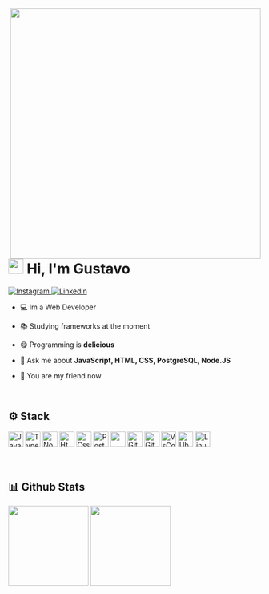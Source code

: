 <img align="right" height="500px" src="https://raw.githubusercontent.com/gist/Gurtinho/2632940541f28cd27dac7d91ef63c024/raw/197bbd6f5ad9948d3a30e6b4641ecff39a94bf71/gurtinhocard.svg" />


<h1 align="left"><img height="30px" src="https://user-images.githubusercontent.com/50364832/143615313-330ef73e-ee1c-4cfe-b71d-7462a00f16b4.gif" /> Hi, I'm Gustavo</h1>


<div align="left">
  <a href="https://www.instagram.com/gutolitt/" target="blank">
    <img src="https://img.shields.io/badge/-Instagram-%23E4405F?style=flat&logo=instagram&logoColor=white" alt="Instagram">
  </a>
  <a href="https://www.linkedin.com/in/gustavo-litter-6ab24b191/" target="blank">
    <img src="https://img.shields.io/badge/-Linkedin-%230e76a8?style=flat&logo=linkedin&logoColor=white" alt="Linkedin" />
  </a>
</div>


- 💻 Im a Web Developer

- 📚 Studying frameworks at the moment

- 😋 Programming is **delicious**

- 💬 Ask me about **JavaScript, HTML, CSS, PostgreSQL, Node.JS**

- 🥳 You are my friend now

</br>


## ⚙️ Stack
<div align="left">
<!--   <img height="30em" src="https://cdn.jsdelivr.net/gh/devicons/devicon/icons/nuxtjs/nuxtjs-original.svg" alt="Nuxt.js" /> -->
<!--   <img height="30em" src="https://cdn.jsdelivr.net/gh/devicons/devicon/icons/vuejs/vuejs-original.svg" alt="Vue.js" /> -->
  <img height="30em" src="https://cdn.jsdelivr.net/gh/devicons/devicon/icons/javascript/javascript-original.svg" alt="Javascritp" />
  <img height="30em" src="https://cdn.jsdelivr.net/gh/devicons/devicon/icons/typescript/typescript-original.svg" alt="Typescript" />
  <img height="30em" src="https://cdn.jsdelivr.net/gh/devicons/devicon/icons/nodejs/nodejs-original.svg" alt="Node.js" />
<!--   <img height="30em" src="https://cdn.jsdelivr.net/gh/devicons/devicon/icons/adonisjs/adonisjs-original.svg" alt="Adonis.js" /> -->
  <img height="30em" src="https://cdn.jsdelivr.net/gh/devicons/devicon/icons/html5/html5-original.svg" alt="Html" />
  <img height="30em" src="https://cdn.jsdelivr.net/gh/devicons/devicon/icons/css3/css3-original.svg" alt="Css" />
  <img height="30em" src="https://cdn.jsdelivr.net/gh/devicons/devicon/icons/postgresql/postgresql-original.svg" alt="PostgreSql" />
  <img height="30em" src="https://cdn.jsdelivr.net/gh/devicons/devicon/icons/mysql/mysql-original.svg" />
  <img height="30em" src="https://cdn.jsdelivr.net/gh/devicons/devicon/icons/git/git-original.svg" alt="Git" />
  <img height="30em" src="https://cdn.jsdelivr.net/gh/devicons/devicon/icons/github/github-original.svg" alt="GitHub" />
  <img height="30em" src="https://cdn.jsdelivr.net/gh/devicons/devicon/icons/vscode/vscode-original.svg" alt="VsCode" />
  <img height="30em" src="https://cdn.jsdelivr.net/gh/devicons/devicon/icons/ubuntu/ubuntu-plain.svg" alt="Ubuntu" />
  <img height="30em" src="https://cdn.jsdelivr.net/gh/devicons/devicon/icons/linux/linux-original.svg" alt="Linux" />
</div>
</br></br>


## 📊 Github Stats
<div align="left">
  <img height="160em" 
       src="https://github-readme-stats.vercel.app/api?username=Gurtinho&show_icons=true&theme=radical&include_all_commits=true&count_private=true"/>
  <img height="160em" 
       src="https://github-readme-stats.vercel.app/api/top-langs/?username=Gurtinho&layout=compact&langs_count=7&theme=radical"/>
</div>
</br>
